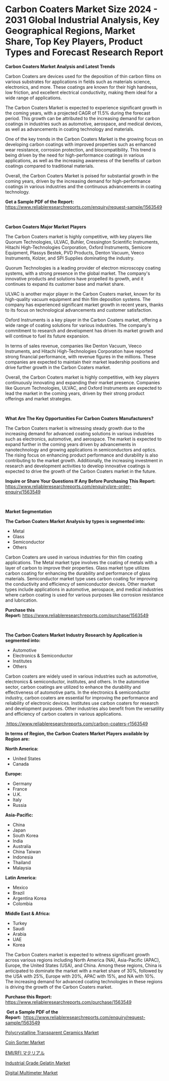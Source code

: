 <p><h1>Carbon Coaters Market Size 2024 - 2031 Global Industrial Analysis, Key Geographical Regions, Market Share, Top Key Players, Product Types and Forecast Research Report</h1></p><p><strong>Carbon Coaters Market Analysis and Latest Trends</strong></p>
<p><p>Carbon Coaters are devices used for the deposition of thin carbon films on various substrates for applications in fields such as materials science, electronics, and more. These coatings are known for their high hardness, low friction, and excellent electrical conductivity, making them ideal for a wide range of applications.</p><p>The Carbon Coaters Market is expected to experience significant growth in the coming years, with a projected CAGR of 11.5% during the forecast period. This growth can be attributed to the increasing demand for carbon coatings in industries such as automotive, aerospace, and medical devices, as well as advancements in coating technology and materials.</p><p>One of the key trends in the Carbon Coaters Market is the growing focus on developing carbon coatings with improved properties such as enhanced wear resistance, corrosion protection, and biocompatibility. This trend is being driven by the need for high-performance coatings in various applications, as well as the increasing awareness of the benefits of carbon coatings compared to traditional materials.</p><p>Overall, the Carbon Coaters Market is poised for substantial growth in the coming years, driven by the increasing demand for high-performance coatings in various industries and the continuous advancements in coating technology.</p></p>
<p><strong>Get a Sample PDF of the Report:&nbsp;</strong> <a href="https://www.reliableresearchreports.com/enquiry/request-sample/1563549">https://www.reliableresearchreports.com/enquiry/request-sample/1563549</a></p>
<p>&nbsp;</p>
<p><strong>Carbon Coaters Major Market Players</strong></p>
<p><p>The Carbon Coaters market is highly competitive, with key players like Quorum Technologies, ULVAC, Buhler, Cressington Scientific Instruments, Hitachi High-Technologies Corporation, Oxford Instruments, Semicore Equipment, Plassys Bestek, PVD Products, Denton Vacuum, Veeco Instruments, Kolzer, and SPI Supplies dominating the industry.</p><p>Quorum Technologies is a leading provider of electron microscopy coating systems, with a strong presence in the global market. The company's innovative products and solutions have propelled its growth, and it continues to expand its customer base and market share.</p><p>ULVAC is another major player in the Carbon Coaters market, known for its high-quality vacuum equipment and thin film deposition systems. The company has experienced significant market growth in recent years, thanks to its focus on technological advancements and customer satisfaction.</p><p>Oxford Instruments is a key player in the Carbon Coaters market, offering a wide range of coating solutions for various industries. The company's commitment to research and development has driven its market growth and will continue to fuel its future expansion.</p><p>In terms of sales revenue, companies like Denton Vacuum, Veeco Instruments, and Hitachi High-Technologies Corporation have reported strong financial performance, with revenue figures in the millions. These companies are expected to maintain their market leadership positions and drive further growth in the Carbon Coaters market.</p><p>Overall, the Carbon Coaters market is highly competitive, with key players continuously innovating and expanding their market presence. Companies like Quorum Technologies, ULVAC, and Oxford Instruments are expected to lead the market in the coming years, driven by their strong product offerings and market strategies.</p></p>
<p>&nbsp;</p>
<p><strong>What Are The Key Opportunities For Carbon Coaters Manufacturers?</strong></p>
<p><p>The Carbon Coaters market is witnessing steady growth due to the increasing demand for advanced coating solutions in various industries such as electronics, automotive, and aerospace. The market is expected to expand further in the coming years driven by advancements in nanotechnology and growing applications in semiconductors and optics. The rising focus on enhancing product performance and durability is also contributing to the market growth. Additionally, the increasing investment in research and development activities to develop innovative coatings is expected to drive the growth of the Carbon Coaters market in the future.</p></p>
<p><strong>Inquire or Share Your Questions If Any Before Purchasing This Report:</strong> <a href="https://www.reliableresearchreports.com/enquiry/pre-order-enquiry/1563549">https://www.reliableresearchreports.com/enquiry/pre-order-enquiry/1563549</a></p>
<p>&nbsp;</p>
<p><strong>Market Segmentation</strong></p>
<p><strong>The Carbon Coaters Market Analysis by types is segmented into:</strong></p>
<p><ul><li>Metal</li><li>Glass</li><li>Semiconductor</li><li>Others</li></ul></p>
<p><p>Carbon Coaters are used in various industries for thin film coating applications. The Metal market type involves the coating of metals with a layer of carbon to improve their properties. Glass market type utilizes carbon coating for enhancing the durability and performance of glass materials. Semiconductor market type uses carbon coating for improving the conductivity and efficiency of semiconductor devices. Other market types include applications in automotive, aerospace, and medical industries where carbon coating is used for various purposes like corrosion resistance and lubrication.</p></p>
<p><strong>Purchase this Report:&nbsp;</strong><a href="https://www.reliableresearchreports.com/purchase/1563549">https://www.reliableresearchreports.com/purchase/1563549</a></p>
<p>&nbsp;</p>
<p><strong>The Carbon Coaters Market Industry Research by Application is segmented into:</strong></p>
<p><ul><li>Automotive</li><li>Electronics & Semiconductor</li><li>Institutes</li><li>Others</li></ul></p>
<p><p>Carbon coaters are widely used in various industries such as automotive, electronics & semiconductor, institutes, and others. In the automotive sector, carbon coatings are utilized to enhance the durability and effectiveness of automotive parts. In the electronics & semiconductor industry, carbon coaters are essential for improving the performance and reliability of electronic devices. Institutes use carbon coaters for research and development purposes. Other industries also benefit from the versatility and efficiency of carbon coaters in various applications.</p></p>
<p><a href="https://www.reliableresearchreports.com/carbon-coaters-r1563549">&nbsp;https://www.reliableresearchreports.com/carbon-coaters-r1563549</a></p>
<p><strong>In terms of Region, the Carbon Coaters Market Players available by Region are:</strong></p>
<p>
    <p> <strong> North America: </strong>
        <ul>
            <li>United States</li>
            <li>Canada</li>
        </ul>
        </p> 
    <p> <strong> Europe: </strong>
        <ul>
            <li>Germany</li>
            <li>France</li>
            <li>U.K.</li>
            <li>Italy</li>
            <li>Russia</li>
        </ul>
        </p> 
    <p> <strong> Asia-Pacific: </strong>
        <ul>
            <li>China</li>
            <li>Japan</li>
            <li>South Korea</li>
            <li>India</li>
            <li>Australia</li>
            <li>China Taiwan</li>
            <li>Indonesia</li>
            <li>Thailand</li>
            <li>Malaysia</li>
        </ul>
        </p> 
    <p> <strong> Latin America: </strong>
        <ul>
            <li>Mexico</li>
            <li>Brazil</li>
            <li>Argentina Korea</li>
            <li>Colombia</li>
        </ul>
        </p> 
    <p> <strong> Middle East & Africa: </strong>
        <ul>
            <li>Turkey</li>
            <li>Saudi</li>
            <li>Arabia</li>
            <li>UAE</li>
            <li>Korea</li>
        </ul>
    </p>
    </p>
<p><p>The Carbon Coaters market is expected to witness significant growth across various regions including North America (NA), Asia-Pacific (APAC), Europe, the United States (USA), and China. Among these regions, China is anticipated to dominate the market with a market share of 30%, followed by the USA with 25%, Europe with 20%, APAC with 15%, and NA with 10%. The increasing demand for advanced coating technologies in these regions is driving the growth of the Carbon Coaters market.</p></p>
<p><strong>Purchase this Report: </strong><a href="https://www.reliableresearchreports.com/purchase/1563549">https://www.reliableresearchreports.com/purchase/1563549</a></p>
<p>&nbsp;<strong>Get a Sample PDF of the Report:&nbsp;&nbsp;</strong><a href="https://www.reliableresearchreports.com/enquiry/request-sample/1563549">https://www.reliableresearchreports.com/enquiry/request-sample/1563549</a></p>
<p><strong></strong></p>
<p><p><a href="https://www.linkedin.com/pulse/evaluating-global-polycrystalline-transparent-ceramics-market-b6ole?trackingId=LjWqke%2FEDPrv3Y1z6t1cBg%3D%3D">Polycrystalline Transparent Ceramics Market</a></p><p><a href="https://github.com/irfadac/Market-Research-Report-List-4/blob/main/coin-sorter-market.md">Coin Sorter Market</a></p><p><a href="https://github.com/DayanaRunolfsdottir/Market-Research-Report-List-1/blob/main/8322301159949.md">EMI/RFI マテリアル</a></p><p><a href="https://www.linkedin.com/pulse/market-forecast-global-industrial-grade-gelatin-trends-impact-onj4e?trackingId=U5T965QJAGD1H8lcTTGG3g%3D%3D">Industrial Grade Gelatin Market</a></p><p><a href="https://github.com/ashepherd82/Market-Research-Report-List-5/blob/main/digital-multimeter-market.md">Digital Multimeter Market</a></p></p>